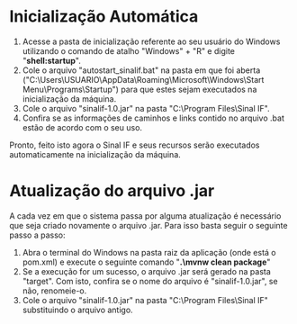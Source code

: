 # Inicialização Automática

1. Acesse a pasta de inicialização referente ao seu usuário do Windows utilizando o comando de atalho "Windows" + "R" e digite "**shell:startup**".
2. Cole o arquivo "autostart_sinalif.bat" na pasta em que foi aberta ("C:\Users\USUARIO\AppData\Roaming\Microsoft\Windows\Start Menu\Programs\Startup") para que estes sejam executados na inicialização da máquina.
3. Cole o arquivo "sinalif-1.0.jar" na pasta "C:\Program Files\Sinal IF".
4. Confira se as informações de caminhos e links contido no arquivo .bat estão de acordo com o seu uso.

Pronto, feito isto agora o Sinal IF e seus recursos serão executados automaticamente na inicialização da máquina.

# Atualização do arquivo .jar

A cada vez em que o sistema passa por alguma atualização é necessário que seja criado novamente o arquivo .jar. Para isso basta seguir o seguinte passo a passo:

1. Abra o terminal do Windows na pasta raiz da aplicação (onde está o pom.xml) e execute o seguinte comando "**.\mvnw clean package**"
3. Se a execução for um sucesso, o arquivo .jar será gerado na pasta "target". Com isto, confira se o nome do arquivo é "sinalif-1.0.jar", se não, renomeie-o.
4. Cole o arquivo "sinalif-1.0.jar" na pasta "C:\Program Files\Sinal IF" substituindo o arquivo antigo.